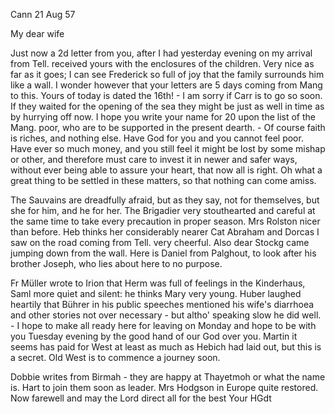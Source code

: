  Cann 21 Aug 57

My dear wife

Just now a 2d letter from you, after I had yesterday evening on my arrival from Tell. received yours with the enclosures of the children. Very nice as far as it goes; I can see Frederick so full of joy that the family surrounds him like a wall. I wonder however that your letters are 5 days coming from Mang to this. Yours of today is dated the 16th! - I am sorry if Carr is to go so soon. If they waited for the opening of the sea they might be just as well in time as by hurrying off now. I hope you write your name for 20 upon the list of the Mang. poor, who are to be supported in the present dearth. - Of course faith is riches, and nothing else. Have God for you and you cannot feel poor. Have ever so much money, and you still feel it might be lost by some mishap or other, and therefore must care to invest it in newer and safer ways, without ever being able to assure your heart, that now all is right. Oh what a great thing to be settled in these matters, so that nothing can come amiss.

The Sauvains are dreadfully afraid, but as they say, not for themselves, but she for him, and he for her. The Brigadier very stouthearted and careful at the same time to take every precaution in proper season. Mrs Rolston nicer than before. Heb thinks her considerably nearer Cat Abraham and Dorcas I saw on the road coming from Tell. very cheerful. Also dear Stockg came jumping down from the wall. Here is Daniel from Palghout, to look after his brother Joseph, who lies about here to no purpose.

Fr Müller wrote to Irion that Herm was full of feelings in the Kinderhaus, Saml more quiet and silent: he thinks Mary very young. Huber laughed heartily that Bührer in his public speeches mentioned his wife's diarrhoea and other stories not over necessary - but altho' speaking slow he did well. - I hope to make all ready here for leaving on Monday and hope to be with you Tuesday evening by the good hand of our God over you. Martin it seems has paid for West at least as much as Hebich had laid out, but this is a secret. Old West is to commence a journey soon.

Dobbie writes from Birmah - they are happy at Thayetmoh or what the name is. Hart to join them soon as leader. Mrs Hodgson in Europe quite restored. Now farewell and may the Lord direct all for the best
 Your HGdt

